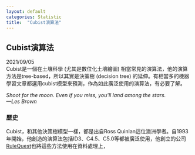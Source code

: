 ```yaml
---
layout: default
categories: Statistic
title:  "Cubist演算法"
---  
```

## Cubist演算法   
2021/09/05   
Cubist是一個在土壤科學 (尤其是數位化土壤繪圖) 相當常見的演算法，他的演算方法是tree-based，所以其實是決策樹 (decision tree) 的延伸。有相當多的機器學習文章都選用cubist模型來預測，作為如此廣泛使用的演算法，有必要了解。  
   
*Shoot for the moon. Even if you miss, you'll land among the stars.   
&mdash;Les Brown*   
   
### 歷史  
Cubist，和其他決策樹模型一樣，都是出自Ross Quinlan這位澳洲學者。自1993年開始，他創造的演算法包括ID3、C4.5、C5.0等都被廣泛使用，他創立的公司<a href="https://www.rulequest.com/index.html" target="_blank">RuleQuest</a>也將這些方法使用在資料處理上，




